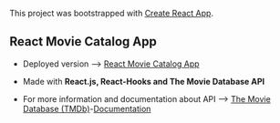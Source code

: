 This project was bootstrapped with [Create React App](https://github.com/facebook/create-react-app).

## React Movie Catalog App

* Deployed version --> [React Movie Catalog App](cranky-yalow-f983a7.netlify.app/)

* Made with **React.js, React-Hooks and The Movie Database API**

* For more information and documentation about API -->  [The Movie Database (TMDb)](https://www.themoviedb.org/)-[Documentation](https://www.themoviedb.org/documentation/api)

